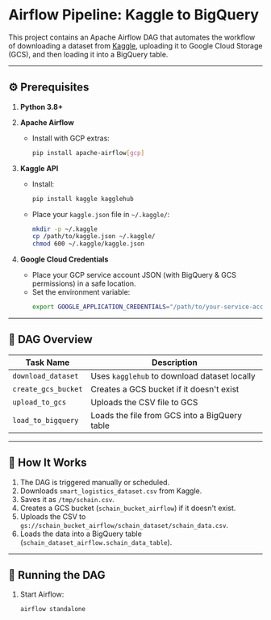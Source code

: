 # Airflow Pipeline: Kaggle to BigQuery

This project contains an Apache Airflow DAG that automates the workflow of downloading a dataset from [Kaggle](https://www.kaggle.com/datasets/ziya07/smart-logistics-supply-chain-dataset), uploading it to Google Cloud Storage (GCS), and then loading it into a BigQuery table.

---

## ⚙️ Prerequisites

1. **Python 3.8+**
2. **Apache Airflow**
   - Install with GCP extras:
     ```bash
     pip install apache-airflow[gcp]
     ```
3. **Kaggle API**
   - Install:
     ```bash
     pip install kaggle kagglehub
     ```
   - Place your `kaggle.json` file in `~/.kaggle/`:
     ```bash
     mkdir -p ~/.kaggle
     cp /path/to/kaggle.json ~/.kaggle/
     chmod 600 ~/.kaggle/kaggle.json
     ```

4. **Google Cloud Credentials**
   - Place your GCP service account JSON (with BigQuery & GCS permissions) in a safe location.
   - Set the environment variable:
     ```bash
     export GOOGLE_APPLICATION_CREDENTIALS="/path/to/your-service-account.json"
     ```

---

## 🚀 DAG Overview

| Task Name          | Description |
|--------------------|-------------|
| `download_dataset` | Uses `kagglehub` to download dataset locally |
| `create_gcs_bucket`| Creates a GCS bucket if it doesn't exist |
| `upload_to_gcs`    | Uploads the CSV file to GCS |
| `load_to_bigquery` | Loads the file from GCS into a BigQuery table |

---

## 🧠 How It Works

1. The DAG is triggered manually or scheduled.
2. Downloads `smart_logistics_dataset.csv` from Kaggle.
3. Saves it as `/tmp/schain.csv`.
4. Creates a GCS bucket (`schain_bucket_airflow`) if it doesn't exist.
5. Uploads the CSV to `gs://schain_bucket_airflow/schain_dataset/schain_data.csv`.
6. Loads the data into a BigQuery table (`schain_dataset_airflow.schain_data_table`).

---

## 📅 Running the DAG

1. Start Airflow:
   ```bash
   airflow standalone
